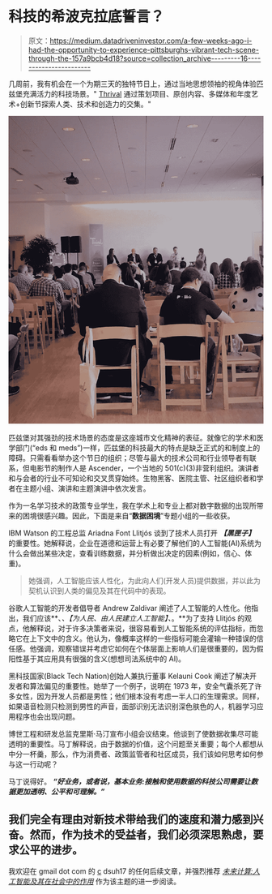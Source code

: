 # 科技的希波克拉底誓言？

> 原文：<https://medium.datadriveninvestor.com/a-few-weeks-ago-i-had-the-opportunity-to-experience-pittsburghs-vibrant-tech-scene-through-the-157a9bcb4d18?source=collection_archive---------16----------------------->

几周前，我有机会在一个为期三天的独特节日上，通过当地思想领袖的视角体验匹兹堡充满活力的科技场景。" [Thrival](https://thrivalfestival.com/about-thrival-festival/) 通过策划项目、原创内容、多媒体和年度艺术+创新节探索人类、技术和创造力的交集。"

![](img/d77130c4c41242362d4f70199dc012d6.png)

匹兹堡对其强劲的技术场景的态度是这座城市文化精神的表征。就像它的学术和医学部门(“eds 和 meds”)一样，匹兹堡的科技最大的特点是缺乏正式的和制度上的障碍。只需看看举办这个节日的组织；尽管与最大的技术公司和行业领导者有联系，但电影节的制作人是 Ascender，一个当地的 501(c)(3)非营利组织。演讲者和与会者的行业不可知论和交叉贯穿始终。生物黑客、医院主管、社区组织者和学者在主题小组、演讲和主题演讲中依次发言。

作为一名学习技术的政策专业学生，我在学术上和专业上都对数字数据的出现所带来的困境很感兴趣。因此，下面是来自“**数据困境**”专题小组的一些收获。

IBM Watson 的工程总监 Ariadna Font Llitjós 谈到了技术人员打开 ***【黑匣子】*** 的重要性。她解释说，企业在道德和运营上有必要了解他们的人工智能(AI)系统为什么会做出某些决定，查看训练数据，并分析做出决定的因素(例如，信心、体重)。

> 她强调，人工智能应该人性化，为此向人们(开发人员)提供数据，并以此为契机认识到人类的偏见及其在代码中的表现。

谷歌人工智能的开发者倡导者 Andrew Zaldivar 阐述了人工智能的人性化。他指出，我们应该**、*、【为人民、由人民建立人工智能】、*。**为了支持 Llitjós 的观点，他解释说，对于许多决策者来说，很容易看到人工智能系统的评估指标，而忽略它在上下文中的含义。他认为，像概率这样的一些指标可能会灌输一种错误的信任感。他强调，观察错误并考虑它如何在个体层面上影响人们是很重要的，因为假阳性基于其应用具有很强的含义(想想司法系统中的 AI)。

黑科技国家(Black Tech Nation)创始人兼执行董事 Kelauni Cook 阐述了解决开发者和算法偏见的重要性。她举了一个例子，说明在 1973 年，安全气囊杀死了许多女性，因为开发人员都是男性；他们根本没有考虑一半人口的生理需求。同样，如果语音检测只检测到男性的声音，面部识别无法识别深色肤色的人，机器学习应用程序也会出现问题。

博世工程和研发总监克里斯·马汀宣布小组会议结束。他谈到了使数据收集尽可能透明的重要性。马丁解释说，由于数据的价值，这个问题至关重要；每个人都想从中分一杯羹，那么，作为消费者、政策监管者和社区成员，我们该如何思考如何参与这一行动呢？

马丁说得好。 ***“好业务，或者说，基本业务:接触和使用数据的科技公司需要让数据更加透明、公平和可理解。”***

## 我们完全有理由对新技术带给我们的速度和潜力感到兴奋。然而，作为技术的受益者，我们必须深思熟虑，要求公平的进步。

我欢迎在 gmail dot com 的 [c](mailto:v-clsuh@microsoft.com) dsuh17 的任何后续文章，并强烈推荐 [*未来计算:人工智能及其在社会中的作用*](https://blogs.microsoft.com/blog/2018/01/17/future-computed-artificial-intelligence-role-society/) 作为该主题的进一步阅读。